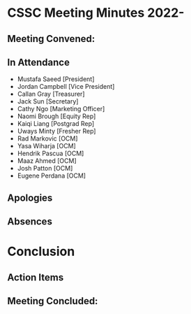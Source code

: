 # CSSC Meeting Minutes 2022-

## Meeting Convened: 

## In Attendance
- Mustafa Saeed [President]
- Jordan Campbell [Vice President]
- Callan Gray [Treasurer]
- Jack Sun [Secretary]
- Cathy Ngo [Marketing Officer]
- Naomi Brough [Equity Rep]
- Kaiqi Liang [Postgrad Rep]
- Uways Minty [Fresher Rep]
- Rad Markovic [OCM]
- Yasa Wiharja [OCM]
- Hendrik Pascua [OCM]
- Maaz Ahmed [OCM]
- Josh Patton [OCM]
- Eugene Perdana [OCM]

## Apologies

## Absences

# Conclusion

## Action Items

## Meeting Concluded: